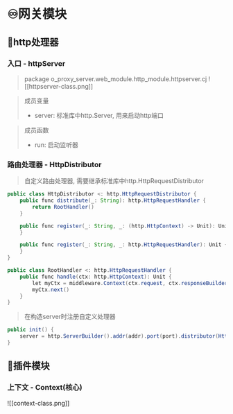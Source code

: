 # ♾️网关模块
## 💫http处理器
### 入口 - httpServer
> package o_proxy_server.web_module.http_module.httpserver.cj
![[httpserver-class.png]]

> 成员变量
> - server: 标准库中http.Server, 用来启动http端口

> 成员函数
> - run: 启动监听器

### 路由处理器 - HttpDistributor
> 自定义路由处理器, 需要继承标准库中http.HttpRequestDistributor
```java
public class HttpDistributor <: http.HttpRequestDistributor {
    public func distribute(_: String): http.HttpRequestHandler {
        return RootHandler()
    }

    public func register(_: String, _: (http.HttpContext) -> Unit): Unit {
    }

    public func register(_: String, _: http.HttpRequestHandler): Unit {
    }
}

public class RootHandler <: http.HttpRequestHandler {
    public func handle(ctx: http.HttpContext): Unit {
        let myCtx = middleware.Context(ctx.request, ctx.responseBuilder)
        myCtx.next()
    }
}
```

> 在构造server时注册自定义处理器
```java
public init() {
	server = http.ServerBuilder().addr(addr).port(port).distributor(HttpDistributor()).build()
}
```

## 💫插件模块
### 上下文 - Context(核心)
![[context-class.png]]



